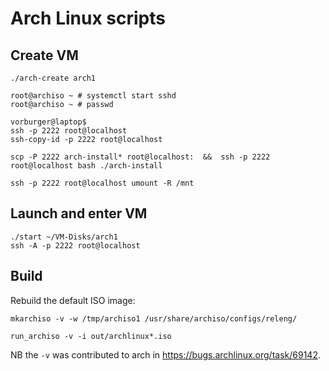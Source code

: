 # Arch Linux scripts

## Create VM

    ./arch-create arch1

    root@archiso ~ # systemctl start sshd
    root@archiso ~ # passwd

    vorburger@laptop$
    ssh -p 2222 root@localhost
    ssh-copy-id -p 2222 root@localhost

    scp -P 2222 arch-install* root@localhost:  &&  ssh -p 2222 root@localhost bash ./arch-install

    ssh -p 2222 root@localhost umount -R /mnt


## Launch and enter VM

    ./start ~/VM-Disks/arch1
    ssh -A -p 2222 root@localhost


## Build

Rebuild the default ISO image:

    mkarchiso -v -w /tmp/archiso1 /usr/share/archiso/configs/releng/

    run_archiso -v -i out/archlinux*.iso

NB the `-v` was contributed to arch in https://bugs.archlinux.org/task/69142.
